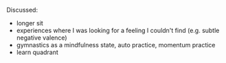 Discussed:
- longer sit
- experiences where I was looking for a feeling I couldn't find (e.g. subtle negative valence) 
- gymnastics as a mindfulness state, auto practice, momentum practice
- learn quadrant